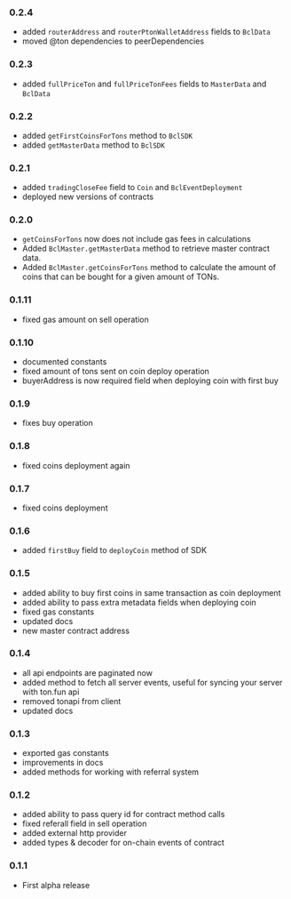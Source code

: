 ### 0.2.4
- added `routerAddress` and `routerPtonWalletAddress` fields to `BclData`
- moved @ton dependencies to peerDependencies

### 0.2.3
- added `fullPriceTon` and `fullPriceTonFees` fields to `MasterData` and `BclData`

### 0.2.2
- added `getFirstCoinsForTons` method to `BclSDK`
- added `getMasterData` method to `BclSDK`

### 0.2.1
- added `tradingCloseFee` field to `Coin` and `BclEventDeployment`
- deployed new versions of contracts

### 0.2.0
- `getCoinsForTons` now does not include gas fees in calculations
- Added `BclMaster.getMasterData` method to retrieve master contract data.
- Added `BclMaster.getCoinsForTons` method to calculate the amount of coins that can be bought for a given amount of TONs.

### 0.1.11
- fixed gas amount on sell operation

### 0.1.10
- documented constants
- fixed amount of tons sent on coin deploy operation
- buyerAddress is now required field when deploying coin with first buy

### 0.1.9
- fixes buy operation

### 0.1.8
- fixed coins deployment again

### 0.1.7
- fixed coins deployment

### 0.1.6
- added `firstBuy` field to `deployCoin` method of SDK

### 0.1.5
- added ability to buy first coins in same transaction as coin deployment
- added ability to pass extra metadata fields when deploying coin
- fixed gas constants
- updated docs
- new master contract address

### 0.1.4
- all api endpoints are paginated now
- added method to fetch all server events, useful for syncing your server with ton.fun api
- removed tonapi from client
- updated docs

### 0.1.3
- exported gas constants
- improvements in docs
- added methods for working with referral system

### 0.1.2

- added ability to pass query id for contract method calls
- fixed referall field in sell operation
- added external http provider
- added types & decoder for on-chain events of contract

### 0.1.1

- First alpha release